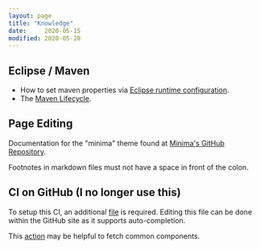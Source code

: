 ```yaml
---
layout: page
title: "Knowledge"
date:     2020-05-15
modified: 2020-05-20
---
```


## Eclipse / Maven

- How to set maven properties via [Eclipse runtime configuration][eclipse-runtime-configuration].
- The [Maven Lifecycle][maven-lifecycle].

## Page Editing

Documentation for the "minima" theme found at [Minima's GitHub Repository][minima-repo].

Footnotes in markdown files must not have a space in front of the colon.

## CI on GitHub (I no longer use this)

To setup this CI, an additional [file](https://github.com/rhjoerg/rhj-java-dependencies/blob/master/.github/workflows/build.yml) is required.
Editing this file can be done within the GitHub site as it supports auto-completion.

This [action][github-action] may be helpful to fetch common components.

[eclipse-runtime-configuration]: eclipse/how-to-set-maven-properties-in-eclipse-runtime-configuration.html
[maven-lifecycle]: eclipse/maven-lifecycle.html
[github-action]: https://github.com/actions/checkout#Checkout-multiple-repos-side-by-side
[minima-repo]: https://github.com/jekyll/minima